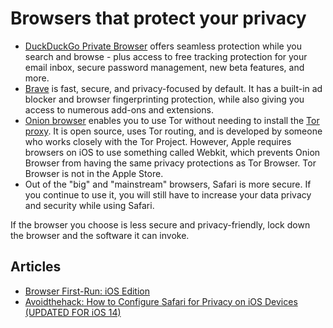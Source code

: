 # Browsers that protect your privacy

* [DuckDuckGo Private Browser](https://apps.apple.com/app/duckduckgo-privacy-browser/id663592361?pt=866401&mt=8) offers seamless protection while you search and browse - plus access to free tracking protection for your email inbox, secure password management, new beta features, and more.
* [Brave](https://brave.com/) is fast, secure, and privacy-focused by default. It has a built-in ad blocker and browser fingerprinting protection, while also giving you access to numerous add-ons and extensions.
* [Onion browser](https://apps.apple.com/us/app/onion-browser/id519296448) enables you to use Tor without needing to install the [Tor proxy](tor-proxy.md). It is open source, uses Tor routing, and is developed by someone who works closely with the Tor Project. However, Apple requires browsers on iOS to use something called Webkit, which prevents Onion Browser from having the same privacy protections as Tor Browser. Tor Browser is not in the Apple Store.
* Out of the "big" and "mainstream" browsers, Safari is more secure. If you continue to use it, you will still have to increase your data privacy and security while using Safari.

If the browser you choose is less secure and privacy-friendly, lock down the browser and the software it can invoke.

## Articles

* [Browser First-Run: iOS Edition](https://brave.com/ios-browser-first-run/)
* [Avoidthehack: How to Configure Safari for Privacy on iOS Devices (UPDATED FOR iOS 14)](https://avoidthehack.com/configure-safari-privacy-ios)